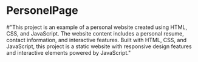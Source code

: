 # PersonelPage
#"This project is an example of a personal website created using HTML, CSS, and JavaScript. The website content includes a personal resume, contact information, and interactive features. Built with HTML, CSS, and JavaScript, this project is a static website with responsive design features and interactive elements powered by JavaScript."
